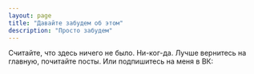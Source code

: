 ```yaml
---
layout: page
title: "Давайте забудем об этом"
description: "Просто забудем"
---
```


Считайте, что здесь ничего не было. Ни-ког-да. Лучше вернитесь на главную, почитайте посты. Или подпишитесь на меня в ВК:

<script type="text/javascript" src="//vk.com/js/api/openapi.js?116"></script>

<!-- VK Widget -->
<div id="vk_groups"></div>
<script type="text/javascript">
VK.Widgets.Group("vk_groups", {mode: 2, width: "300", height: "400", color1: "9D0104", color2: "430102", color3: "9D0104"}, 75517905);
</script>